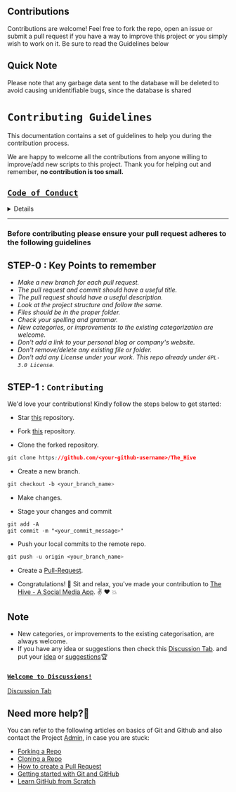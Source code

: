 ## Contributions

Contributions are welcome! Feel free to fork the repo, open an issue or submit a pull request if you have a way to improve this project or you simply wish to work on it. Be sure to read the Guidelines below

## Quick Note
Please note that any garbage data sent to the database will be deleted to avoid causing unidentifiable bugs, since the database is shared


# `Contributing Guidelines`

This documentation contains a set of guidelines to help you during the contribution process.

We are happy to welcome all the contributions from anyone willing to improve/add new scripts to this project. Thank you for helping out and remember, **no contribution is too small.**

[`Code of Conduct`](CODE_OF_CONDUCT.md)
---------------

<details>

```css
# Contributor Covenant Code of Conduct

## Our Pledge

We as members, contributors, and leaders pledge to make participation in our
community a harassment-free experience for everyone, regardless of age, body
size, visible or invisible disability, ethnicity, sex characteristics, gender
identity and expression, level of experience, education, socio-economic status,
nationality, personal appearance, race, religion, or sexual identity
and orientation.

We pledge to act and interact in ways that contribute to an open, welcoming,
diverse, inclusive, and healthy community.

## Our Standards

Examples of behavior that contributes to a positive environment for our
community include:

* Demonstrating empathy and kindness toward other people
* Being respectful of differing opinions, viewpoints, and experiences
* Giving and gracefully accepting constructive feedback
* Accepting responsibility and apologizing to those affected by our mistakes,
  and learning from the experience
* Focusing on what is best not just for us as individuals, but for the
  overall community

Examples of unacceptable behavior include:

* The use of sexualized language or imagery, and sexual attention or
  advances of any kind
* Trolling, insulting or derogatory comments, and personal or political attacks
* Public or private harassment
* Publishing others' private information, such as a physical or email
  address, without their explicit permission
* Other conduct which could reasonably be considered inappropriate in a
  professional setting

## Enforcement Responsibilities

Community leaders are responsible for clarifying and enforcing our standards of
acceptable behavior and will take appropriate and fair corrective action in
response to any behavior that they deem inappropriate, threatening, offensive,
or harmful.

Community leaders have the right and responsibility to remove, edit, or reject
comments, commits, code, wiki edits, issues, and other contributions that are
not aligned to this Code of Conduct, and will communicate reasons for moderation
decisions when appropriate.

## Scope

This Code of Conduct applies within all community spaces, and also applies when
an individual is officially representing the community in public spaces.
Examples of representing our community include using an official e-mail address,
posting via an official social media account, or acting as an appointed
representative at an online or offline event.

## Enforcement

Instances of abusive, harassing, or otherwise unacceptable behavior may be
reported to the community leaders responsible for enforcement at
nkr.nikhil.nkr@gmail.com.
All complaints will be reviewed and investigated promptly and fairly.

All community leaders are obligated to respect the privacy and security of the
reporter of any incident.

## Enforcement Guidelines

Community leaders will follow these Community Impact Guidelines in determining
the consequences for any action they deem in violation of this Code of Conduct:

### 1. Correction

**Community Impact**: Use of inappropriate language or other behavior deemed
unprofessional or unwelcome in the community.

**Consequence**: A private, written warning from community leaders, providing
clarity around the nature of the violation and an explanation of why the
behavior was inappropriate. A public apology may be requested.

### 2. Warning

**Community Impact**: A violation through a single incident or series
of actions.

**Consequence**: A warning with consequences for continued behavior. No
interaction with the people involved, including unsolicited interaction with
those enforcing the Code of Conduct, for a specified period of time. This
includes avoiding interactions in community spaces as well as external channels
like social media. Violating these terms may lead to a temporary or
permanent ban.

### 3. Temporary Ban

**Community Impact**: A serious violation of community standards, including
sustained inappropriate behavior.

**Consequence**: A temporary ban from any sort of interaction or public
communication with the community for a specified period of time. No public or
private interaction with the people involved, including unsolicited interaction
with those enforcing the Code of Conduct, is allowed during this period.
Violating these terms may lead to a permanent ban.

### 4. Permanent Ban

**Community Impact**: Demonstrating a pattern of violation of community
standards, including sustained inappropriate behavior,  harassment of an
individual, or aggression toward or disparagement of classes of individuals.

**Consequence**: A permanent ban from any sort of public interaction within
the community.

## Attribution

This Code of Conduct is adapted from the [Contributor Covenant][homepage],
version 2.0, available at
https://www.contributor-covenant.org/version/2/0/code_of_conduct.html.

Community Impact Guidelines were inspired by [Mozilla's code of conduct
enforcement ladder](https://github.com/mozilla/diversity).

[homepage]: https://www.contributor-covenant.org

For answers to common questions about this code of conduct, see the FAQ at
https://www.contributor-covenant.org/faq. Translations are available at
https://www.contributor-covenant.org/translations.

```

</details>

----------

### Before contributing please ensure your **pull request** adheres to the following guidelines

## STEP-0 : Key Points to remember

- *Make a new branch for each pull request.*
- *The pull request and commit should have a useful title.*
- *The pull request should have a useful description.*
- *Look at the project structure and follow the same.*
- *Files should be in the proper folder.*
- *Check your spelling and grammar.*
- *New categories, or improvements to the existing categorization are welcome.*
- *Don't add a link to your personal blog or company's website.*
- *Don't remove/delete any existing file or folder.*
- *Don't add any License under your work. This repo already under `GPL-3.0 License`.*

## STEP-1 : `Contributing`

We'd love your contributions! Kindly follow the steps below to get started:

- Star [this](https://github.com/Aquarius-blake/The_Hive) repository.

- Fork [this](https://github.com/Aquarius-blake/The_Hive) repository.

- Clone the forked repository.

```css
git clone https://github.com/<your-github-username>/The_Hive
```

- Create a new branch.

```css
git checkout -b <your_branch_name>
```

- Make changes.

- Stage your changes and commit

```css
git add -A
git commit -m "<your_commit_message>"
```

- Push your local commits to the remote repo.

```css
git push -u origin <your_branch_name>
```

- Create a [Pull-Request](https://github.com/Aquarius-blake/The_Hive/pulls).

- Congratulations! 🎉 Sit and relax, you've made your contribution to [The Hive - A Social Media App](https://github.com/Aquarius-blake/The_Hive). ✌️ ❤️ 💥


## **Note**

- New categories, or improvements to the existing categorisation, are always welcome.
- If you have any idea or suggestions then check this [Discussion Tab](https://github.com/Aquarius-blake/The_Hive/discussions). and put your [idea](https://github.com/Aquarius-blake/The_Hive/discussions/categories/ideas) or [suggestions](https://github.com/Aquarius-blake/The_Hive/discussions/categories/ideas)🏆

### [`Welcome to Discussions!`](https://github.com/Aquarius-blake/The_Hive/discussions)

[Discussion Tab](https://github.com/Aquarius-blake/The_Hive/discussions/categories/ideas)

## Need more help?🤔

You can refer to the following articles on basics of Git and Github and also contact the Project [Admin](https://github.com/Aquarius-blake), in case you are stuck:

- [Forking a Repo](https://help.github.com/en/github/getting-started-with-github/fork-a-repo)
- [Cloning a Repo](https://help.github.com/en/desktop/contributing-to-projects/creating-an-issue-or-pull-request)
- [How to create a Pull Request](https://opensource.com/article/19/7/create-pull-request-github)
- [Getting started with Git and GitHub](https://towardsdatascience.com/getting-started-with-git-and-github-6fcd0f2d4ac6)
- [Learn GitHub from Scratch](https://www.youtube.com/watch?v=BCQHnlnPusY&list=PLozRqGzj97d02YjR5JVqDwN2K0cAiT7VK)



